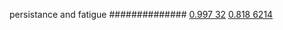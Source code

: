 


persistance and fatigue
##############
[0.997 32](https://www.phylliida.dev/modelwelfare/qwenbailconversationsWithJournals/#ZjAsZjAuxgUuOccHyRAuMC4yywvNGC4wJGMsYyHMESEx)
[0.818 6214](https://www.phylliida.dev/modelwelfare/qwenbailconversationsWithJournals/#ZjAsZjAuxgXJB8sJLjHNDC4yzg4kYyxjIc0SITE=)
